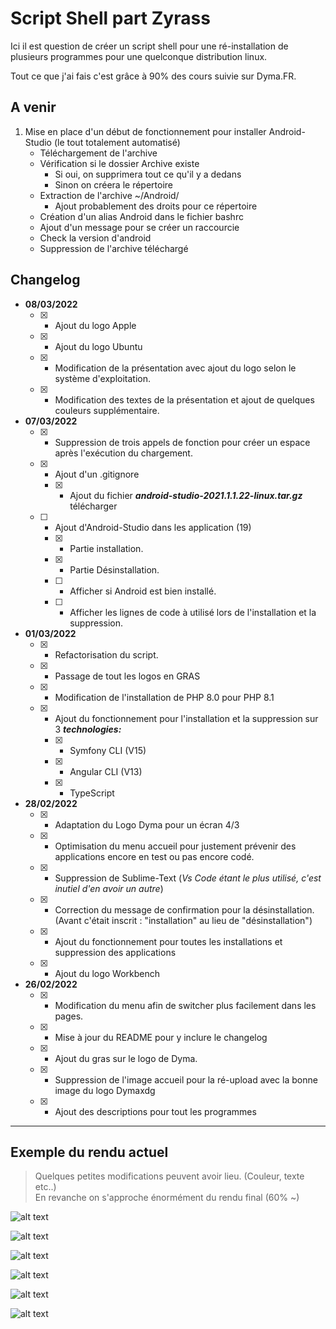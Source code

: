 # Script Shell part Zyrass

Ici il est question de créer un script shell pour une ré-installation de plusieurs programmes pour une
quelconque distribution linux. 

Tout ce que j'ai fais c'est grâce à 90% des cours suivie sur Dyma.FR.

## A venir

  1. Mise en place d'un début de fonctionnement pour installer Android-Studio (le tout totalement automatisé)
     - Téléchargement de l'archive
     - Vérification si le dossier Archive existe
       - Si oui, on supprimera tout ce qu'il y a dedans
       - Sinon on créera le répertoire
     - Extraction de l'archive ~/Android/
       - Ajout probablement des droits pour ce répertoire
     - Création d'un alias Android dans le fichier bashrc
     - Ajout d'un message pour se créer un raccourcie
     - Check la version d'android
     - Suppression de l'archive téléchargé
  
## Changelog

  - **08/03/2022**
    - [X] - Ajout du logo Apple
    - [X] - Ajout du logo Ubuntu
    - [X] - Modification de la présentation avec ajout du logo selon le système d'exploitation.
    - [X] - Modification des textes de la présentation et ajout de quelques couleurs supplémentaire.

  - **07/03/2022**
    - [X] - Suppression de trois appels de fonction pour créer un espace après l'exécution du chargement.
    - [X] - Ajout d'un .gitignore
      - [X] - Ajout du fichier ***android-studio-2021.1.1.22-linux.tar.gz*** télécharger
    - [ ] - Ajout d'Android-Studio dans les application (19)
      - [X] - Partie installation.
      - [X] - Partie Désinstallation.
      - [ ] - Afficher si Android est bien installé.
      - [ ] - Afficher les lignes de code à utilisé lors de l'installation et la suppression.
    
  - **01/03/2022**
    - [X] - Refactorisation du script.
    - [X] - Passage de tout les logos en GRAS
    - [X] - Modification de l'installation de PHP 8.0 pour PHP 8.1
    - [X] - Ajout du fonctionnement pour l'installation et la suppression sur 3 ***technologies:***
      - [X] - Symfony CLI (V15)
      - [X] - Angular CLI (V13)
      - [X] - TypeScript

  - **28/02/2022**
    - [X] - Adaptation du Logo Dyma pour un écran 4/3
    - [X] - Optimisation du menu accueil pour justement prévenir des applications encore en test ou pas encore codé.
    - [X] - Suppression de Sublime-Text (*Vs Code étant le plus utilisé, c'est inutiel d'en avoir un autre*)
    - [X] - Correction du message de confirmation pour la désinstallation. (Avant c'était inscrit : "installation" au lieu de "désinstallation")
    - [X] -  Ajout du fonctionnement pour toutes les installations et suppression des applications
    - [X] - Ajout du logo Workbench

  - **26/02/2022**  
    - [X] - Modification du menu afin de switcher plus facilement dans les pages.
    - [X] - Mise à jour du README pour y inclure le changelog
    - [X] - Ajout du gras sur le logo de Dyma.
    - [X] - Suppression de l'image accueil pour la ré-upload avec la bonne image du logo Dymaxdg
    - [X] - Ajout des descriptions pour tout les programmes

---

## Exemple du rendu actuel

> Quelques petites modifications peuvent avoir lieu. (Couleur, texte etc..)<br>
> En revanche on s'approche énormément du rendu final (60% ~)

![alt text](https://github.com/Zyrass/script_shell_perso/blob/master/images/accueil.png?raw=true)

![alt text](https://github.com/Zyrass/script_shell_perso/blob/master/images/presentation.png?raw=true)

![alt text](https://github.com/Zyrass/script_shell_perso/blob/master/images/menu_accueil.png?raw=true)

![alt text](https://github.com/Zyrass/script_shell_perso/blob/master/images/exemple.png?raw=true)

![alt text](https://github.com/Zyrass/script_shell_perso/blob/master/images/choix-15.png?raw=true)

![alt text](https://github.com/Zyrass/script_shell_perso/blob/master/images/quitter.png?raw=true)
